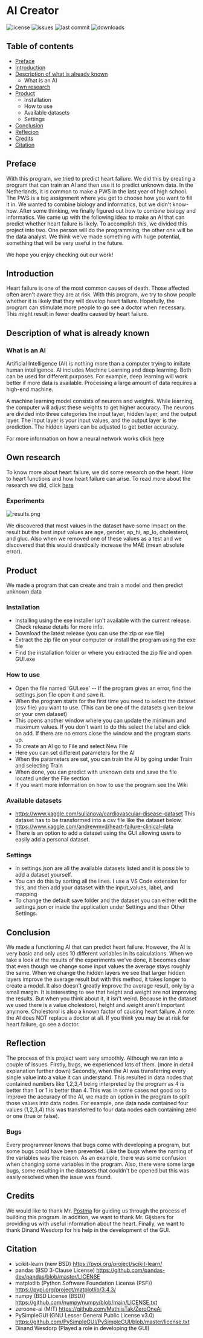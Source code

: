 # AI Creator

![license](https://img.shields.io/badge/license-MIT-green) ![issues](https://img.shields.io/bitbucket/issues-raw/MathijsTak/AI-Creator) ![last commit](https://img.shields.io/github/last-commit/MathijsTak/AI-Creator) ![downloads](https://img.shields.io/github/downloads/MathijsTak/AI-Creator/total)


## Table of contents
- [Preface](https://github.com/MathijsTak/Pacemaker-ai/blob/main/README.md#preface)
- [Introduction](https://github.com/MathijsTak/Pacemaker-ai/blob/main/README.md#introduction)
- [Description of what is already known](https://github.com/MathijsTak/Pacemaker-ai/blob/main/README.md#description-of-what-is-already-known)
  - What is an AI
- [Own research](https://github.com/MathijsTak/Pacemaker-ai/blob/main/README.md#own-research)
- [Product](https://github.com/MathijsTak/Pacemaker-ai/blob/main/README.md#product)
  - Installation
  - How to use
  - Available datasets
  - Settings
- [Conclusion](https://github.com/MathijsTak/Pacemaker-ai/blob/main/README.md#conclusion)
- [Reflecion](https://github.com/MathijsTak/Pacemaker-ai/blob/main/README.md#reflection)
- [Credits](https://github.com/MathijsTak/Pacemaker-ai/blob/main/README.md#credits)
- [Citation](https://github.com/MathijsTak/Pacemaker-ai/blob/main/README.md#citation)

## Preface
With this program, we tried to predict heart failure. We did this by creating a program that can train an AI and then use it to predict unknown data. In the Netherlands, it is common to make a PWS in the last year of high school. The PWS is a big assignment where you get to choose how you want to fill it in. We wanted to combine biology and informatics, but we didn't know-how. After some thinking, we finally figured out how to combine biology and informatics. We came up with the following idea: to make an AI that can predict whether heart failure is likely. To accomplish this, we divided this project into two. One person will do the programming, the other one will be the data analyst. We think we've made something with huge potential, something that will be very useful in the future.

We hope you enjoy checking out our work!

## Introduction
Heart failure is one of the most common causes of death. Those affected often aren't aware they are at risk. With this program, we try to show people whether it is likely that they will develop heart failure. Hopefully, the program can stimulate more people to go see a doctor when necessary. This might result in fewer deaths caused by heart failure. 

## Description of what is already known
### What is an AI
Artificial Intelligence (AI) is nothing more than a computer trying to imitate human intelligence. AI includes Machine Learning and deep learning. Both can be used for different purposes. For example, deep learning will work better if more data is available. Processing a large amount of data requires a high-end machine.

A machine learning model consists of neurons and weights. While learning, the computer will adjust these weights to get higher accuracy. The neurons are divided into three categories the input layer, hidden layer, and the output layer. The input layer is your input values, and the output layer is the prediction. The hidden layers can be adjusted to get better accuracy. 

For more information on how a neural network works click [here](https://www.ibm.com/cloud/learn/neural-networks)


## Own research
To know more about heart failure, we did some research on the heart. How to heart functions and how heart failure can arise. To read more about the research we did, click [here](https://github.com/MathijsTak/AI-Creator/blob/main/The%20heart.docx?raw=true)

### Experiments
![results.png](https://github.com/MathijsTak/AI-Creator/blob/main/wiki%20pictures/Results%20experiments.png)

We discovered that most values in the dataset have some impact on the result but the best input values are age, gender, ap_hi, ap_lo, cholesterol, and gluc. Also when we removed one of these values as a test and we discovered that this would drastically increase the MAE (mean absolute error).

## Product
We made a program that can create and train a model and then predict unknown data

### Installation
- Installing using the exe installer isn't available with the current release. Check release details for more info.
- Download the latest release (you can use the zip or exe file)
- Extract the zip file on your computer or install the program using the exe file
- Find the installation folder or where you extracted the zip file and open GUI.exe

### How to use
- Open the file named 'GUI.exe'
-- If the program gives an error, find the settings.json file open it and save it.
- When the program starts for the first time you need to select the dataset (csv file) you want to use. (This can be one of the datasets given below or your own dataset)
- This opens another window where you can update the minimum and maximum values. If you don't want to do this select the label and click on add. If there are no errors close the window and the program starts up.
- To create an AI go to File and select New File
- Here you can set different parameters for the AI
- When the parameters are set, you can train the AI by going under Train and selecting Train
- When done, you can predict with unknown data and save the file located under the File section
- If you want more information on how to use the program see the Wiki

### Available datasets
- https://www.kaggle.com/sulianova/cardiovascular-disease-dataset This dataset has to be transformed into a csv file like the dataset below.
- https://www.kaggle.com/andrewmvd/heart-failure-clinical-data
- There is an option to add a dataset using the GUI allowing users to easily add a personal dataset.

### Settings
- In settings.json are all the available datasets listed and it is possible to add a dataset yourself.
- You can do this by sorting all the lines. I use a VS Code extension for this, and then add your dataset with the input_values, label, and mapping
- To change the default save folder and the dataset you can either edit the settings.json or inside the application under Settings and then Other Settings.

## Conclusion
We made a functioning AI that can predict heart failure. However, the AI is very basic and only uses 10 different variables in its calculations. When we take a look at the results of the experiments we've done, it becomes clear that even though we change some input values the average stays roughly the same. When we change the hidden layers we see that larger hidden layers improve the average result but with this method, it takes longer to create a model. It also doesn't greatly improve the average result, only by a small margin. It is interesting to see that height and weight are not improving the results. But when you think about it, it isn't weird. Because in the dataset we used there is a value cholestorol, height and weight aren't important anymore. Cholestorol is also a known factor of causing heart failure.
A note: the AI does NOT replace a doctor at all. If you think you may be at risk for heart failure, go see a doctor. 

## Reflection
The process of this project went very smoothly. Although we ran into a couple of issues. Firstly, bugs, we experienced lots of them. (more in detail explanation further down) 
Secondly, when the AI was transferring every single value into a value it can understand. This resulted in data nodes that contained numbers like 1,2,3,4 being interpreted by the program as 4 is better than 1 or 1 is better than 4. This was in some cases not good so to improve the accuracy of the AI, we made an option in the program to split those values into data nodes. For example, one data node contained four values (1,2,3,4) this was transferred to four data nodes each containing zero or one (true or false).
### Bugs
Every programmer knows that bugs come with developing a program, but some bugs could have been prevented. Like the bugs where the naming of the variables was the reason. As an example, there was some confusion when changing some variables in the program. Also, there were some large bugs, some resulting in the datasets that couldn't be opened but this was easily resolved when the issue was found.

## Credits
We would like to thank Mr. [Postma](https://www.linkedin.com/in/marten-postma-phd-89861a3a/?originalSubdomain=nl) for guiding us through the process of building this program. In addition, we want to thank Mr. Gijsbers for providing us with useful information about the heart. Finally, we want to thank Dinand Wesdorp for his help in the development of the GUI. 

## Citation
- scikit-learn (new BSD) https://pypi.org/project/scikit-learn/
- pandas (BSD 3-Clause License) https://github.com/pandas-dev/pandas/blob/master/LICENSE
- matplotlib (Python Software Foundation License (PSF)) https://pypi.org/project/matplotlib/3.4.3/
- numpy (BSD License (BSD)) https://github.com/numpy/numpy/blob/main/LICENSE.txt
- zeroone-ai (MIT) https://github.com/MathijsTak/ZeroOneAi
- PySimpleGUI (GNU Lesser General Public License v3.0) https://github.com/PySimpleGUI/PySimpleGUI/blob/master/license.txt
- Dinand Wesdorp (Played a role in developing the GUI)

